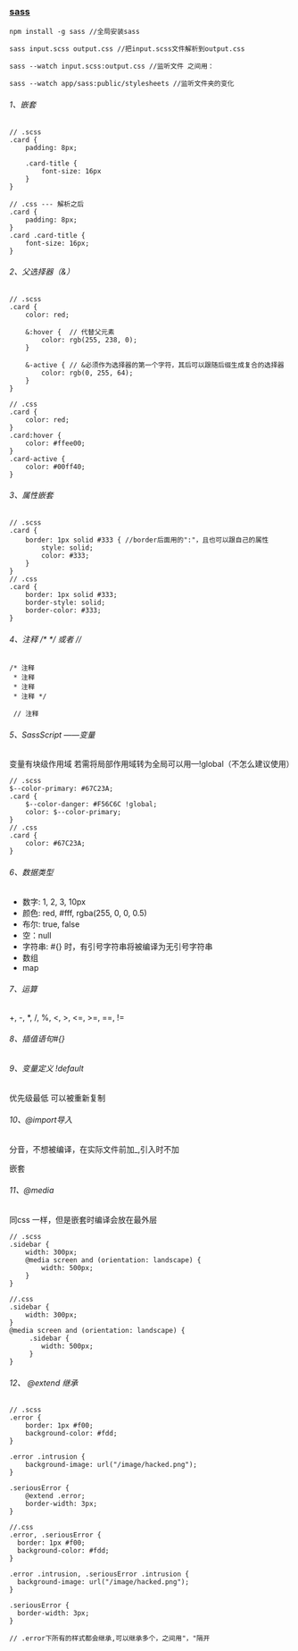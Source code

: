 ### [sass](https://www.sass.hk/docs/)


```
npm install -g sass //全局安装sass

sass input.scss output.css //把input.scss文件解析到output.css

sass --watch input.scss:output.css //监听文件 之间用：

sass --watch app/sass:public/stylesheets //监听文件夹的变化
```

###### 1、嵌套


```
// .scss
.card {
    padding: 8px;
    
    .card-title {
        font-size: 16px
    }
}

// .css --- 解析之后
.card {
    padding: 8px;
}
.card .card-title {
    font-size: 16px;
}
```
###### 2、父选择器（&）


```
// .scss
.card {
    color: red;

    &:hover {  // 代替父元素
        color: rgb(255, 238, 0);
    }

    &-active { // &必须作为选择器的第一个字符，其后可以跟随后缀生成复合的选择器
        color: rgb(0, 255, 64);
    }
}

// .css
.card {
    color: red;
}
.card:hover {
    color: #ffee00;
}
.card-active {
    color: #00ff40;
}
```

###### 3、属性嵌套


```
// .scss
.card {
    border: 1px solid #333 { //border后面用的":"，且也可以跟自己的属性
        style: solid;
        color: #333;
    }
}
// .css
.card {
    border: 1px solid #333;
    border-style: solid;
    border-color: #333;
}
```

###### 4、注释 /* */ 或者 //

```
/* 注释
 * 注释
 * 注释
 * 注释 */
 
 // 注释
```
###### 5、SassScript ——变量

变量有块级作用域
若需将局部作用域转为全局可以用—!global（不怎么建议使用）

```
// .scss
$--color-primary: #67C23A;
.card {
    $--color-danger: #F56C6C !global;
    color: $--color-primary;
}
// .css
.card {
    color: #67C23A;
}
```

###### 6、数据类型
- 数字: 1, 2, 3, 10px
- 颜色: red, #fff, rgba(255, 0, 0, 0.5)
- 布尔: true, false
- 空：null
- 字符串: #{} 时，有引号字符串将被编译为无引号字符串
- 数组
- map

###### 7、运算
+, -, *, /, %, <, >, <=, >=, ==, !=

###### 8、插值语句#{}

###### 9、变量定义 !default

优先级最低 可以被重新复制

###### 10、@import导入

分音，不想被编译，在实际文件前加_,引入时不加

嵌套 

###### 11、@media
同css 一样，但是嵌套时编译会放在最外层

```
// .scss
.sidebar {
    width: 300px;
    @media screen and (orientation: landscape) {
        width: 500px;
    }
}

//.css
.sidebar {
    width: 300px;
}
@media screen and (orientation: landscape) {
     .sidebar {
        width: 500px;
     }
}
```

###### 12、 @extend 继承


```
// .scss
.error {
    border: 1px #f00;
    background-color: #fdd;
}

.error .intrusion {
    background-image: url("/image/hacked.png");
}

.seriousError {
    @extend .error;
    border-width: 3px;
}

//.css
.error, .seriousError {
  border: 1px #f00;
  background-color: #fdd;
}

.error .intrusion, .seriousError .intrusion {
  background-image: url("/image/hacked.png");
}

.seriousError {
  border-width: 3px;
}

// .error下所有的样式都会继承,可以继承多个，之间用"，"隔开
```

